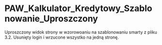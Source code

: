 # PAW_Kalkulator_Kredytowy_Szablonowanie_Uproszczony
Uproszczony widok strony w wzorowoaniu na szablonowaniu smarty z pliku 3.2. 
Usunięty login i wrzucone wszystko na jedną stronę.